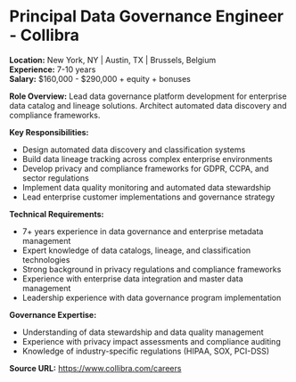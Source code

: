 # Principal Data Governance Engineer - Collibra

**Location:** New York, NY | Austin, TX | Brussels, Belgium  
**Experience:** 7-10 years  
**Salary:** $160,000 - $290,000 + equity + bonuses

**Role Overview:**
Lead data governance platform development for enterprise data catalog and lineage solutions. Architect automated data discovery and compliance frameworks.

**Key Responsibilities:**
- Design automated data discovery and classification systems
- Build data lineage tracking across complex enterprise environments
- Develop privacy and compliance frameworks for GDPR, CCPA, and sector regulations
- Implement data quality monitoring and automated data stewardship
- Lead enterprise customer implementations and governance strategy

**Technical Requirements:**
- 7+ years experience in data governance and enterprise metadata management
- Expert knowledge of data catalogs, lineage, and classification technologies
- Strong background in privacy regulations and compliance frameworks
- Experience with enterprise data integration and master data management
- Leadership experience with data governance program implementation

**Governance Expertise:**
- Understanding of data stewardship and data quality management
- Experience with privacy impact assessments and compliance auditing
- Knowledge of industry-specific regulations (HIPAA, SOX, PCI-DSS)

**Source URL:** https://www.collibra.com/careers